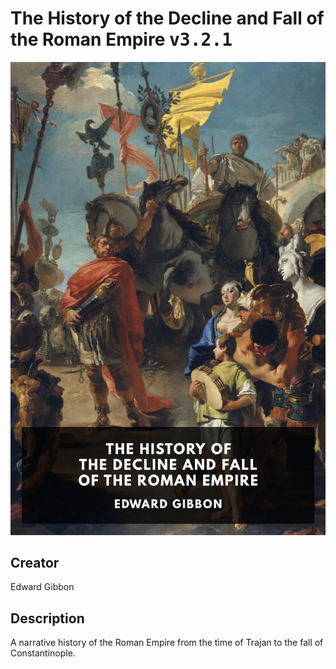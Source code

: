 
# The History of the Decline and Fall of the Roman Empire <kbd>v3.2.1</kbd>

<center>
  <img src="./cover-1024.jpg"/>
</center>

## Creator
Edward Gibbon

## Description
A narrative history of the Roman Empire from the time of Trajan to the fall of Constantinople.

